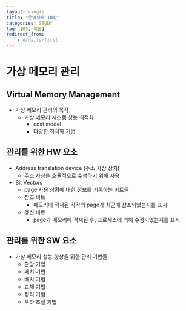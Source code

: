 ```yaml
---
layout: single
title: "운영체제 10장"
categories: STUDY
tag: [OS, 이론]
redirect_from:
    - #/daily/first
---
```


# 가상 메모리 관리
## Virtual Memory Management
- 가상 메모리 관리의 목적
  - 가상 메모리 시스템 성능 최적화
    - cost model
    - 다양한 최적화 기법

## 관리를 위한 HW 요소
- Address translation device (주소 사상 장치)
  - 주소 사상을 효율적으로 수행하기 위해 사용
- Bit Vectors
  - page 사용 상황에 대한 정보를 기록하는 비트들
  - 참조 비트
    - 메모리에 적재된 각각의 page가 최근에 참조되었는지를 표시
  - 갱신 비트
    - page가 메모리에 적재된 후, 프로세스에 의해 수정되었는지를 표시

## 관리를 위한 SW 요소
- 가상 메모리 성능 향상을 위한 관리 기법들
  - 할당 기법
  - 패치 기법
  - 배치 기법
  - 교체 기법
  - 정리 기법
  - 부하 조절 기법